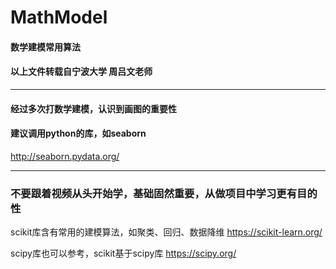 # MathModel
#### 数学建模常用算法  
#### 以上文件转载自宁波大学 周吕文老师
---
#### 经过多次打数学建模，认识到画图的重要性
#### 建议调用python的库，如seaborn
http://seaborn.pydata.org/

---
### 不要跟着视频从头开始学，基础固然重要，从做项目中学习更有目的性
scikit库含有常用的建模算法，如聚类、回归、数据降维
https://scikit-learn.org/

scipy库也可以参考，scikit基于scipy库
https://scipy.org/


